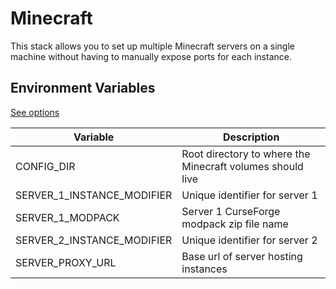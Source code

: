 # Minecraft

This stack allows you to set up multiple Minecraft servers on a single machine without having to manually expose ports for each instance.

## Environment Variables

[See options](https://github.com/itzg/docker-minecraft-server/blob/master/README.md)

| Variable                   | Description                                               |
| -------------------------- | --------------------------------------------------------- |
| CONFIG_DIR                 | Root directory to where the Minecraft volumes should live |
| SERVER_1_INSTANCE_MODIFIER | Unique identifier for server 1                            |
| SERVER_1_MODPACK           | Server 1 CurseForge modpack zip file name                 |
| SERVER_2_INSTANCE_MODIFIER | Unique identifier for server 2                            |
| SERVER_PROXY_URL           | Base url of server hosting instances                      |
